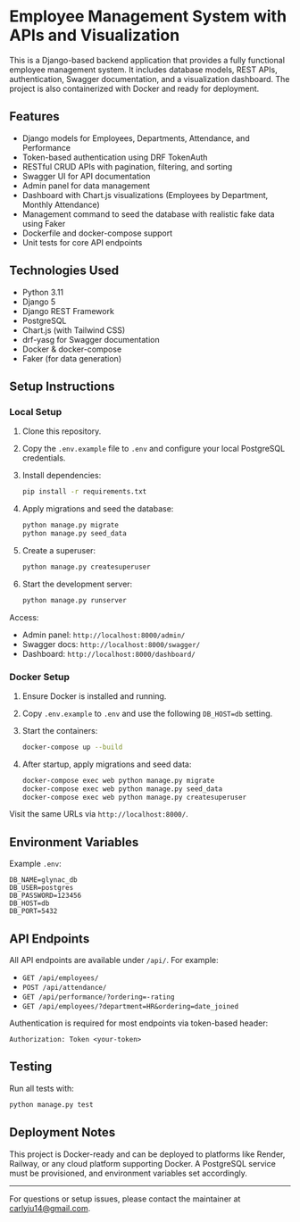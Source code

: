 # Employee Management System with APIs and Visualization

This is a Django-based backend application that provides a fully functional employee management system. It includes database models, REST APIs, authentication, Swagger documentation, and a visualization dashboard. The project is also containerized with Docker and ready for deployment.

## Features

- Django models for Employees, Departments, Attendance, and Performance
- Token-based authentication using DRF TokenAuth
- RESTful CRUD APIs with pagination, filtering, and sorting
- Swagger UI for API documentation
- Admin panel for data management
- Dashboard with Chart.js visualizations (Employees by Department, Monthly Attendance)
- Management command to seed the database with realistic fake data using Faker
- Dockerfile and docker-compose support
- Unit tests for core API endpoints

## Technologies Used

- Python 3.11
- Django 5
- Django REST Framework
- PostgreSQL
- Chart.js (with Tailwind CSS)
- drf-yasg for Swagger documentation
- Docker & docker-compose
- Faker (for data generation)

## Setup Instructions

### Local Setup

1. Clone this repository.
2. Copy the `.env.example` file to `.env` and configure your local PostgreSQL credentials.
3. Install dependencies:

   ```bash
   pip install -r requirements.txt
   ```

4. Apply migrations and seed the database:

   ```bash
   python manage.py migrate
   python manage.py seed_data
   ```

5. Create a superuser:

   ```bash
   python manage.py createsuperuser
   ```

6. Start the development server:

   ```bash
   python manage.py runserver
   ```

Access:
- Admin panel: `http://localhost:8000/admin/`
- Swagger docs: `http://localhost:8000/swagger/`
- Dashboard: `http://localhost:8000/dashboard/`

### Docker Setup

1. Ensure Docker is installed and running.
2. Copy `.env.example` to `.env` and use the following `DB_HOST=db` setting.
3. Start the containers:

   ```bash
   docker-compose up --build
   ```

4. After startup, apply migrations and seed data:

   ```bash
   docker-compose exec web python manage.py migrate
   docker-compose exec web python manage.py seed_data
   docker-compose exec web python manage.py createsuperuser
   ```

Visit the same URLs via `http://localhost:8000/`.

## Environment Variables

Example `.env`:

```env
DB_NAME=glynac_db
DB_USER=postgres
DB_PASSWORD=123456
DB_HOST=db
DB_PORT=5432
```

## API Endpoints

All API endpoints are available under `/api/`. For example:
- `GET /api/employees/`
- `POST /api/attendance/`
- `GET /api/performance/?ordering=-rating`
- `GET /api/employees/?department=HR&ordering=date_joined`

Authentication is required for most endpoints via token-based header:
```
Authorization: Token <your-token>
```

## Testing

Run all tests with:

```bash
python manage.py test
```

## Deployment Notes

This project is Docker-ready and can be deployed to platforms like Render, Railway, or any cloud platform supporting Docker. A PostgreSQL service must be provisioned, and environment variables set accordingly.

---

For questions or setup issues, please contact the maintainer at carlyiu14@gmail.com.
